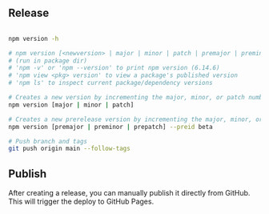 
## Release

```sh

npm version -h

# npm version [<newversion> | major | minor | patch | premajor | preminor | prepatch | prerelease [--preid=<prerelease-id>] | from-git]
# (run in package dir)
# 'npm -v' or 'npm --version' to print npm version (6.14.6)
# 'npm view <pkg> version' to view a package's published version
# 'npm ls' to inspect current package/dependency versions

# Creates a new version by incrementing the major, minor, or patch number of the current version.
npm version [major | minor | patch]

# Creates a new prerelease version by incrementing the major, minor, or patch number of the current version and adding a prerelease number.
npm version [premajor | preminor | prepatch] --preid beta

# Push branch and tags
git push origin main --follow-tags
```

## Publish

After creating a release, you can manually publish it directly from GitHub. This will trigger the deploy to GitHub Pages.
